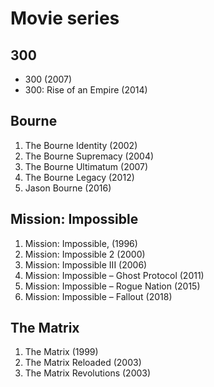 # Movie series

## 300
- 300 (2007)
- 300: Rise of an Empire (2014)

## Bourne
1. The Bourne Identity (2002)
1. The Bourne Supremacy (2004)
1. The Bourne Ultimatum (2007)
1. The Bourne Legacy (2012)
1. Jason Bourne (2016)

## Mission: Impossible
1. Mission: Impossible, (1996)
1. Mission: Impossible 2 (2000)
1. Mission: Impossible III (2006)
1. Mission: Impossible – Ghost Protocol (2011)
1. Mission: Impossible – Rogue Nation (2015)
1. Mission: Impossible – Fallout (2018)

## The Matrix
1. The Matrix (1999)
1. The Matrix Reloaded (2003)
1. The Matrix Revolutions (2003)
